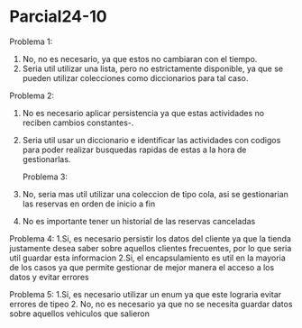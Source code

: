 # Parcial24-10
Problema 1:
1. No, no es necesario, ya que estos no cambiaran con el tiempo.
2. Seria util utilizar una lista, pero no estrictamente disponible, ya que se pueden utilizar colecciones como diccionarios para tal caso.

Problema 2:
1. No es necesario aplicar persistencia ya que estas actividades no reciben cambios constantes-.
2. Seria util usar un diccionario e identificar las actividades con codigos para poder realizar busquedas rapidas de estas a la hora de gestionarlas.

   Problema 3:
4. No, seria mas util utilizar una coleccion de tipo cola, asi se gestionarian las reservas en orden de  inicio a fin
5. No es importante tener un historial de las reservas canceladas

Problema 4:
1.Si, es necesario persistir los datos del cliente ya que la tienda justamente desea saber sobre aquellos clientes frecuentes, por lo que seria util guardar esta informacion
2.Si, el encapsulamiento es util en la mayoria de los casos ya que permite gestionar de mejor manera el acceso a los datos y evitar errores

Problema 5: 
1.Si, es necesario utilizar un enum ya que este lograria evitar errores de tipeo
2. No, no es necesario ya que no se necesita guardar datos sobre aquellos vehiculos que salieron
